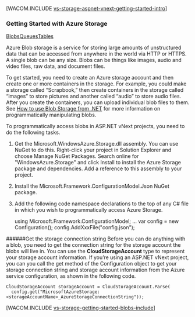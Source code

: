 <properties title="Getting Started with Azure Storage" pageTitle="Getting Started with Azure Storage" metaKeywords="Azure, Getting Started, Storage" description="" services="storage" documentationCenter="" authors="ghogen, kempb" />

<tags ms.service="storage" ms.workload="web" ms.tgt_pltfrm="na" ms.devlang="na" ms.topic="article" ms.date="10/10/2014" ms.author="ghogen, kempb" />

[WACOM.INCLUDE [vs-storage-aspnet-vnext-getting-started-intro](../includes/vs-storage-aspnet-vnext-getting-started-intro.md)]

### Getting Started with Azure Storage

<div class="dev-center-tutorial-selector sublanding"><a href="/en-us/documentation/articles/vs-storage-aspnet-vnext-getting-started-blobs" title="Blobs" class="current">Blobs</a><a href="/en-us/documentation/articles/vs-storage-aspnet-vnext-getting-started-queues" title="Queues">Queues</a><a href="/en-us/documentation/articles/vs-storage-aspnet-vnext-getting-started-tables" title="Tables">Tables</a></div>

Azure Blob storage is a service for storing large amounts of unstructured data that can be accessed from anywhere in the world via HTTP or HTTPS. A single blob can be any size. Blobs can be things like images, audio and video files, raw data, and document files.

To get started, you need to create an Azure storage account and then create one or more containers in the storage. For example, you could make a storage called “Scrapbook,” then create containers in the storage called “images” to store pictures and another called “audio” to store audio files. After you create the containers, you can upload individual blob files to them. See [How to use Blob Storage from .NET](http://azure.microsoft.com/en-us/documentation/articles/storage-dotnet-how-to-use-blobs/ "How to use Blob Storage from .NET") for more information on programmatically manipulating blobs.

To programmatically access blobs in ASP.NET vNext projects, you need to do the following tasks.

1.	Get the Microsoft.WindowsAzure.Storage.dll assembly. You can use NuGet to do this. Right-click your project in Solution Explorer and choose Manage NuGet Packages. Search online for "WindowsAzure.Storage" and click Install to install the Azure Storage package and dependencies. Add a reference to this assembly to your project.
2.	Install the Microsoft.Framework.ConfigurationModel.Json NuGet package.
3.	Add the following code namespace declarations to the top of any C# file in which you wish to programmatically access Azure Storage.

	using Microsoft.Framework.ConfigurationModel;
	...
	var config = new Configuration();
	config.AddXxxFile("config.json");

######Get the storage connection string
Before you can do anything with a blob, you need to get the connection string for the storage account the blobs will live in. You can use the **CloudStorageAccount** type to represent your storage account information. If you’re using an ASP.NET vNext project, you can you call the get method of the Configuration object to get your storage connection string and storage account information from the Azure service configuration, as shown in the following code.

	CloudStorageAccount storageAccount = CloudStorageAccount.Parse(
      config.get("MicrosoftAzureStorage:<storageAccountName>_AzureStorageConnectionString"));

[WACOM.INCLUDE [vs-storage-getting-started-blobs-include](../includes/vs-storage-getting-started-blobs-include.md)]
